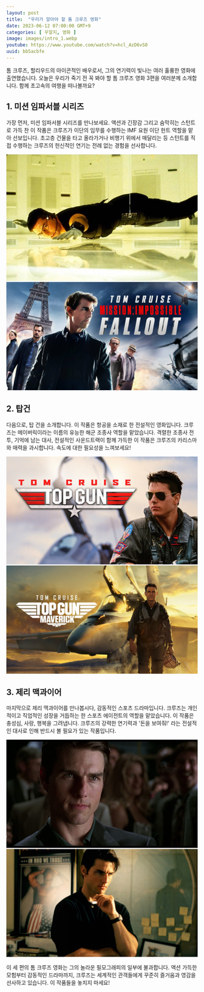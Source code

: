 ```yaml
---
layout: post
title:  "우리가 알아야 할 톰 크루즈 영화"
date: 2023-06-12 07:00:00 GMT+9
categories: [ 우알지, 영화 ]
image: images/intro_1.webp
youtube: https://www.youtube.com/watch?v=hcl_AzD6vS0
uuid: bb5acbfe
---
```


톰 크루즈, 할리우드의 아이콘적인 배우로서, 그의 연기력이 빛나는 여러 훌륭한 영화에 출연했습니다. 오늘은 우리가 죽기 전 꼭 봐야 할 톰 크루즈 영화 3편을 여러분께 소개합니다. 함께 초고속의 여행을 떠나볼까요?

## 1. 미션 임파서블 시리즈

가장 먼저, 미션 임파서블 시리즈를 만나보세요. 액션과 긴장감 그리고 숨막히는 스턴트로 가득 찬 이 작품은 크루즈가 이단의 임무를 수행하는 IMF 요원 이단 헌트 역할을 맡아 선보입니다. 초고층 건물을 타고 올라가거나 비행기 위에서 매달리는 등 스턴트를 직접 수행하는 크루즈의 헌신적인 연기는 전례 없는 경험을 선사합니다.

![1_1.jpg](images/1_1.jpg)
![1_2.jpg](images/1_2.jpg)

## 2. 탑건

다음으로, 탑 건을 소개합니다. 이 작품은 항공을 소재로 한 전설적인 영화입니다. 크루즈는 메이버릭이라는 이름의 유능한 해군 조종사 역할을 맡았습니다. 격렬한 조종사 전투, 기억에 남는 대사, 전설적인 사운드트랙이 함께 가득한 이 작품은 크루즈의 카리스마와 매력을 과시합니다. 속도에 대한 필요성을 느껴보세요!

![2_1.jpg](images/2_1.jpg)
![2_2.jpg](images/2_2.jpg)

## 3. 제리 맥과이어

마지막으로 제리 맥과이어를 만나봅시다, 감동적인 스포츠 드라마입니다. 크루즈는 개인적이고 직업적인 성장을 거듭하는 한 스포츠 에이전트의 역할을 맡았습니다. 이 작품은 충성심, 사랑, 행복을 그려냅니다. 크루즈의 강력한 연기력과 '돈을 보여줘!' 라는 전설적인 대사로 인해 반드시 볼 필요가 있는 작품입니다.

![3_1.jpg](images/3_1.jpg)
![3_2.jpg](images/3_2.jpg)

이 세 편의 톰 크루즈 영화는 그의 놀라운 필모그래피의 일부에 불과합니다. 액션 가득한 모험부터 감동적인 드라마까지, 크루즈는 세계적인 관객들에게 꾸준히 즐거움과 영감을 선사하고 있습니다. 이 작품들을 놓치지 마세요!